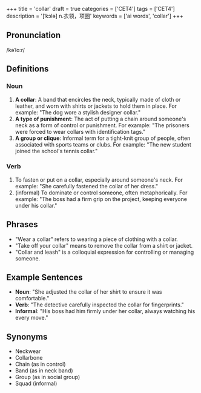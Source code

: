 +++
title = 'collar'
draft = true
categories = ['CET4']
tags = ['CET4']
description = '[ˈkɔlə] n.衣领，项圈'
keywords = ['ai words', 'collar']
+++

## Pronunciation
/kəˈlɑːr/

## Definitions
### Noun
1. **A collar**: A band that encircles the neck, typically made of cloth or leather, and worn with shirts or jackets to hold them in place. For example: "The dog wore a stylish designer collar."
2. **A type of punishment**: The act of putting a chain around someone's neck as a form of control or punishment. For example: "The prisoners were forced to wear collars with identification tags."
3. **A group or clique**: Informal term for a tight-knit group of people, often associated with sports teams or clubs. For example: "The new student joined the school's tennis collar."

### Verb
1. To fasten or put on a collar, especially around someone's neck. For example: "She carefully fastened the collar of her dress."
2. (informal) To dominate or control someone, often metaphorically. For example: "The boss had a firm grip on the project, keeping everyone under his collar."

## Phrases
- "Wear a collar" refers to wearing a piece of clothing with a collar.
- "Take off your collar" means to remove the collar from a shirt or jacket.
- "Collar and leash" is a colloquial expression for controlling or managing someone.

## Example Sentences
- **Noun**: "She adjusted the collar of her shirt to ensure it was comfortable."
- **Verb**: "The detective carefully inspected the collar for fingerprints."
- **Informal**: "His boss had him firmly under her collar, always watching his every move."

## Synonyms
- Neckwear
- Collarbone
- Chain (as in control)
- Band (as in neck band)
- Group (as in social group)
- Squad (informal)
